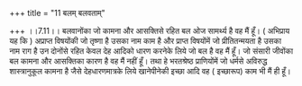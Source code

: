 +++
title = "11 बलम् बलवताम्"

+++
।।7.11।। बलवानोंका जो कामना और आसक्तिसे रहित बल ओज सामर्थ्य है वह मैं
हूँ। ( अभिप्राय यह कि ) अप्राप्त विषयोंकी जो तृष्णा है उसका नाम काम है
और प्राप्त विषयोंमें जो प्रीतितन्मयता है उसका नाम राग है उन दोनोंसे रहित
केवल देह आदिको धारण करनेके लिये जो बल है वह मैं हूँ। जो संसारी जीवोंका
बल कामना और आसक्तिका कारण है वह मैं नहीं हूँ। तथा हे भरतश्रेष्ठ
प्राणियोंमें जो धर्मसे अविरुद्ध शास्त्रानुकूल कामना है जैसे
देहधारणमात्रके लिये खानेपीनेकी इच्छा आदि वह ( इच्छारूप) काम भी मैं ही
हूँ।

